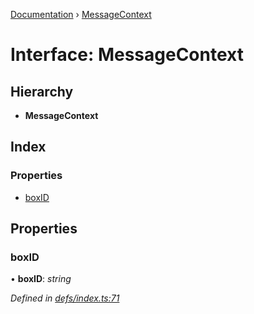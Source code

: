 [Documentation](../README.md) › [MessageContext](messagecontext.md)

# Interface: MessageContext

## Hierarchy

* **MessageContext**

## Index

### Properties

* [boxID](messagecontext.md#boxid)

## Properties

###  boxID

• **boxID**: *string*

*Defined in [defs/index.ts:71](https://github.com/badbatch/graphql-box/blob/7c5a3cd/packages/worker-client/src/defs/index.ts#L71)*
